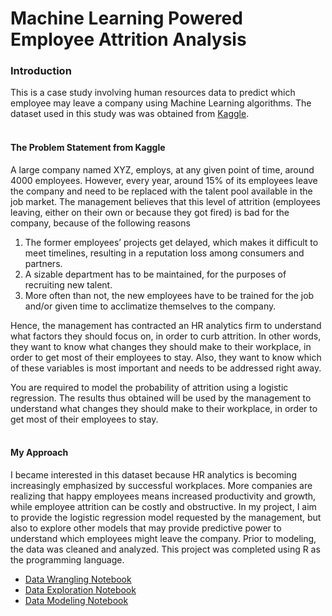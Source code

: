 
# Machine Learning Powered Employee Attrition Analysis

### Introduction

This is a case study involving human resources data to predict which employee may leave a company using Machine Learning algorithms. The dataset used in this study was was obtained from [Kaggle](https://www.kaggle.com/vjchoudhary7/hr-analytics-case-study). 
</br>
</br>

#### The Problem Statement from Kaggle

A large company named XYZ, employs, at any given point of time, around 4000 employees. However, every year, around 15% of its employees leave the company and need to be replaced with the talent pool available in the job market. The management believes that this level of attrition (employees leaving, either on their own or because they got fired) is bad for the company, because of the following reasons

1. The former employees’ projects get delayed, which makes it difficult to meet timelines, resulting in a reputation loss among consumers and partners.
2. A sizable department has to be maintained, for the purposes of recruiting new talent.
3. More often than not, the new employees have to be trained for the job and/or given time to acclimatize themselves to the company.

Hence, the management has contracted an HR analytics firm to understand what factors they should focus on, in order to curb attrition. In other words, they want to know what changes they should make to their workplace, in order to get most of their employees to stay. Also, they want to know which of these variables is most important and needs to be addressed right away.

You are required to model the probability of attrition using a logistic regression. The results thus obtained will be used by the management to understand what changes they should make to their workplace, in order to get most of their employees to stay.
</br>
</br>

#### My Approach

I became interested in this dataset because HR analytics is becoming increasingly emphasized by successful workplaces. More companies are realizing that happy employees means increased productivity and growth, while employee attrition can be costly and obstructive. In my project, I aim to provide the logistic regression model requested by the management, but also to explore other models that may provide predictive power to understand which employees might leave the company. Prior to modeling, the data was cleaned and analyzed. This project was completed using R as the programming language.
</br> 

* [Data Wrangling Notebook](https://github.com/gina-choe/QuickStart-Capstone_Predicting-Attrition/blob/main/Data_Wrangling.Rmd)
* [Data Exploration Notebook](https://github.com/gina-choe/QuickStart-Capstone_Predicting-Attrition/blob/main/Data_Exploration.Rmd)
* [Data Modeling Notebook](https://github.com/gina-choe/QuickStart-Capstone_Predicting-Attrition/blob/main/Data_Modeling.Rmd)



